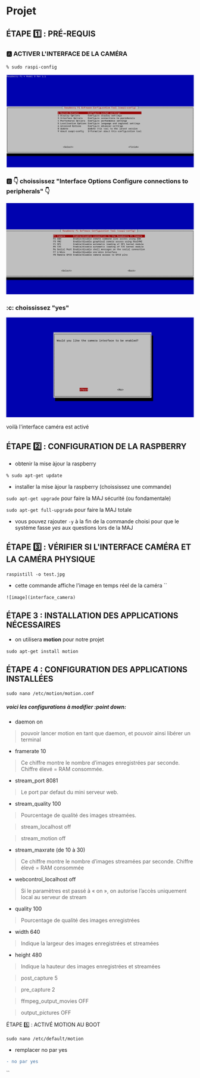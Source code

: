 # Projet
## ÉTAPE :one: : PRÉ-REQUIS


### :a: ACTIVER L'INTERFACE DE LA CAMÉRA


`% sudo raspi-config`


![image](activer_camera.png)


### :b: :point_down: choississez "Interface Options    Configure connections to peripherals"  :point_down:


![image](interface_camera.png)


### :c: choississez "yes"


![image](yes_camera.png)


voilà l'interface caméra est activé


## ÉTAPE :two: : CONFIGURATION DE LA RASPBERRY


- obtenir la mise àjour la raspberry


`% sudo apt-get update`


- installer la mise àjour la raspberry (choississez une commande)


`sudo apt-get upgrade` pour faire la MAJ sécurité (ou fondamentale)


`sudo apt-get full-upgrade` pour faire la MAJ totale


- vous pouvez rajouter `-y` à la fin de la commande choisi pour que le systéme fasse *yes* aux questions lors de la MAJ


## ÉTAPE :three: : VÉRIFIER SI L'INTERFACE CAMÉRA ET LA CAMÉRA PHYSIQUE


`raspistill -o test.jpg`


- cette commande affiche l'image en temps réel de la caméra
``

`![image](interface_camera)`
## ÉTAPE 3 : INSTALLATION  DES APPLICATIONS NÉCESSAIRES


- on utilisera **motion** pour notre projet


`sudo apt-get install motion`


## ÉTAPE 4 : CONFIGURATION DES APPLICATIONS INSTALLÉES


`sudo nano /etc/motion/motion.conf`


##### voici les configurations à modifier :point down:


- daemon   on


> pouvoir lancer motion en tant que daemon, et pouvoir ainsi libérer un terminal


- framerate   10

> Ce chiffre montre le nombre d’images enregistrées par seconde. Chiffre élevé = RAM consommée.


- stream_port   8081

> Le port par defaut du mini serveur web.

- stream_quality   100

> Pourcentage de qualité des images streamées.


> stream_localhost   off


> stream_motion   off


- stream_maxrate (de 10 à 30)

> Ce chiffre montre le nombre d’images streamées par seconde. Chiffre élevé = RAM consommée


- webcontrol_localhost   off

> Si le paramètres est passé à « on », on autorise l’accès uniquement local au serveur de stream


- quality   100

> Pourcentage de qualité des images enregistrées


- width   640

> Indique la largeur des images enregistrées et streamées


- height   480

> Indique la hauteur des images enregistrées et streamées


> post_capture   5


> pre_capture   2


> ffmpeg_output_movies  OFF


> output_pictures   OFF

ÉTAPE :five: : ACTIVÉ MOTION AU BOOT

`sudo nano /etc/default/motion`


- remplacer no par yes 


```diff
- no par yes 
```
``
